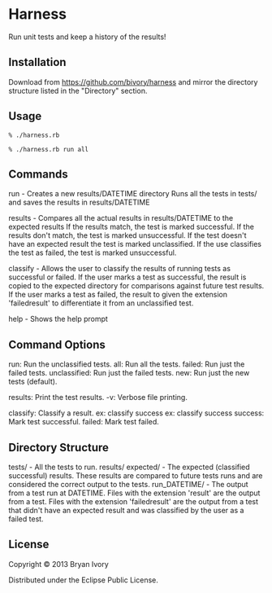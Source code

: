 # Harness

Run unit tests and keep a history of the results!


## Installation

Download from https://github.com/bivory/harness and mirror the directory structure listed in the "Directory" section.

## Usage

    % ./harness.rb

    % ./harness.rb run all

## Commands
run               - Creates a new results/DATETIME directory
                    Runs all the tests in tests/ and saves the results in results/DATETIME

results           - Compares all the actual results in results/DATETIME to the expected results
                    If the results match, the test is marked successful.
                    If the results don't match, the test is marked unsuccessful.
                    If the test doesn't have an expected result the test is marked unclassified.
                    If the use classifies the test as failed, the test is marked unsuccessful.

classify          - Allows the user to classify the results of running tests as successful or failed.
                    If the user marks a test as successful, the result is copied to the expected directory for comparisons against future test results.
                    If the user marks a test as failed, the result to given the extension 'failedresult' to differentiate it from an unclassified test.

help              - Shows the help prompt

## Command Options


run: Run the unclassified tests.
      all: Run all the tests.
      failed: Run just the failed tests.
      unclassified: Run just the failed tests.
      new: Run just the new tests (default).

results: Print the test results.
      -v: Verbose file printing.

classify: Classify a result.
   ex: classify success <file>
   ex: classify success
      success: Mark test successful.
      failed: Mark test failed.

## Directory Structure
tests/            - All the tests to run.
results/
   expected/      - The expected (classified successful) results.
                    These results are compared to future tests runs and are considered the correct output to the tests.
   run_DATETIME/  - The output from a test run at DATETIME.
                    Files with the extension 'result' are the output from a test.
                    Files with the extension 'failedresult' are the output from a test that didn't have an expected result and was classified by the user as a failed test.


## License

Copyright © 2013 Bryan Ivory

Distributed under the Eclipse Public License.
